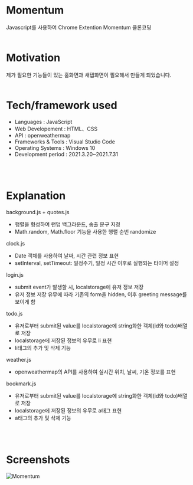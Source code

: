 # Momentum
Javascript를 사용하여 Chrome Extention Momentum 클론코딩
<br>
<br>

# Motivation
제가 필요한 기능들이 있는 홈화면과 새탭화면이 필요해서 만들게 되었습니다.
<br>
<br>

# Tech/framework used
- Languages : JavaScript
- Web Developement : HTML、CSS
- API : openweathermap
- Frameworks & Tools : Visual Studio Code
- Operating Systems : Windows 10
- Development period : 2021.3.20~2021.7.31
<br>
<br>

# Explanation
background.js + quotes.js
 - 행렬을 형성하여 랜덤 백그라운드, 송출 문구 지정
 - Math.random, Math.floor 기능을 사용한 행렬 순번 randomize

clock.js
 - Date 객체를 사용하여 날짜, 시간 관련 정보 표현
 - setInterval, setTimeout: 일정주기, 일정 시간 이후로 실행되는 타이머 설정

login.js
 - submit event가 발생할 시, localstorage에 유저 정보 저장
 - 유저 정보 저장 유무에 따라 기존의 form을 hidden, 이후 greeting message를 보이게 함

todo.js
 - 유저로부터 submit된 value를 localstorage에 string화한 객체(id와 todo)배열로 저장
 - localstorage에 저장된 정보의 유무로 li 표현 
 - li태그의 추가 및 삭제 기능

weather.js
 - openweathermap의 API를 사용하여 실시간 위치, 날씨, 기온 정보를 표현

bookmark.js
 - 유저로부터 submit된 value를 localstorage에 string화한 객체(id와 todo)배열로 저장
 - localstorage에 저장된 정보의 유무로 a태그 표현 
 - a태그의 추가 및 삭제 기능
<br>
<br>

# Screenshots
![Momentum](https://user-images.githubusercontent.com/54131117/128968882-28c1bb18-9e49-42dd-9371-113510191792.jpg)
